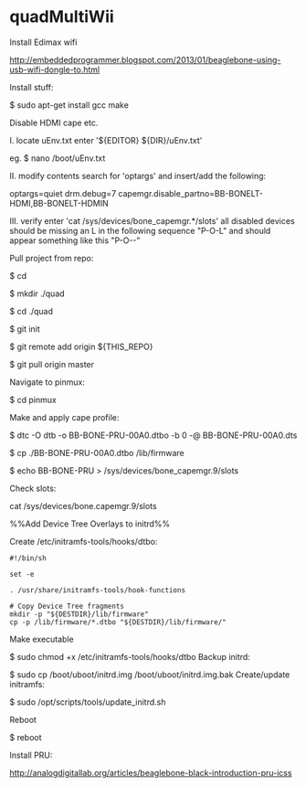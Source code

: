 quadMultiWii
============

Install Edimax wifi

http://embeddedprogrammer.blogspot.com/2013/01/beaglebone-using-usb-wifi-dongle-to.html


Install stuff:

$ sudo apt-get install gcc make 


Disable HDMI cape etc.

I. locate uEnv.txt enter '${EDITOR} ${DIR}/uEnv.txt'

eg. $ nano /boot/uEnv.txt

II. modify contents search for 'optargs' and insert/add the following: 

optargs=quiet drm.debug=7 capemgr.disable_partno=BB-BONELT-HDMI,BB-BONELT-HDMIN

III. verify enter 'cat /sys/devices/bone_capemgr.*/slots' all disabled devices should
be missing an L in the following sequence "P-O-L" and should appear something like this "P-O--"

Pull project from repo:

  $ cd
  
  $ mkdir ./quad
  
  $ cd ./quad
  
  $ git init
  
  $ git remote add origin ${THIS_REPO}
  
  $ git pull origin master

Navigate to pinmux:

  $ cd pinmux

Make and apply cape profile:

  $ dtc -O dtb -o BB-BONE-PRU-00A0.dtbo -b 0 -@ BB-BONE-PRU-00A0.dts
  
  $ cp ./BB-BONE-PRU-00A0.dtbo /lib/firmware
  
  $ echo BB-BONE-PRU > /sys/devices/bone_capemgr.9/slots

Check slots:
  
  cat /sys/devices/bone.capemgr.9/slots
  
%%Add Device Tree Overlays to initrd%%

Create /etc/initramfs-tools/hooks/dtbo:

    #!/bin/sh
    
    set -e
    
    . /usr/share/initramfs-tools/hook-functions
    
    # Copy Device Tree fragments
    mkdir -p "${DESTDIR}/lib/firmware"
    cp -p /lib/firmware/*.dtbo "${DESTDIR}/lib/firmware/"

Make executable

  $ sudo chmod +x /etc/initramfs-tools/hooks/dtbo
  Backup initrd:
  
  $ sudo cp /boot/uboot/initrd.img /boot/uboot/initrd.img.bak
  Create/update initramfs:
  
  $ sudo /opt/scripts/tools/update_initrd.sh
  
Reboot

  $ reboot
  
Install PRU:

http://analogdigitallab.org/articles/beaglebone-black-introduction-pru-icss








